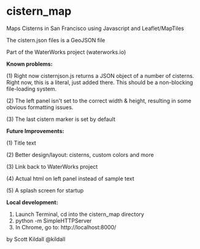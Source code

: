 cistern_map
=============

Maps Cisterns in San Francisco using Javascript and Leaflet/MapTiles

The cistern.json files is a GeoJSON file

Part of the WaterWorks project (waterworks.io)

**Known problems:**

(1) Right now cisternjson.js returns a JSON object of a number of cisterns. Right now, this is a literal, just added there. This should be a non-blocking file-loading system.

(2) The left panel isn't set to the correct width & height, resulting in some obvious formatting issues.

(3) The last cistern marker is set by default 

**Future Improvements:**

(1) Title text

(2) Better design/layout: cisterns, custom colors and more

(3) Link back to WaterWorks project

(4) Actual html on left panel instead of sample text

(5) A splash screen for startup

**Local development:**

1. Launch Terminal, cd into the cistern_map directory
2. python -m SimpleHTTPServer
3. In Chrome, go to: http://localhost:8000/

by Scott Kildall
@kildall
